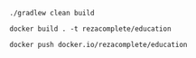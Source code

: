 ```
./gradlew clean build
```
```
docker build . -t rezacomplete/education
```
```
docker push docker.io/rezacomplete/education
```

